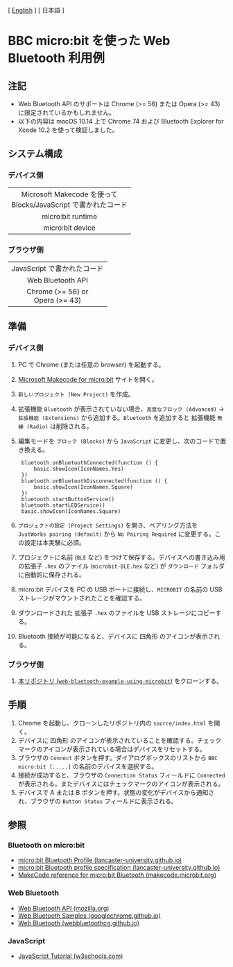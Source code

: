 [ [English](README.md) ] [ 日本語 ]

# BBC micro:bit を使った Web Bluetooth 利用例

## 注記

+ Web Bluetooth API のサポートは Chrome (>= 56) または Opera (>= 43) に限定されているかもしれません。
+ 以下の内容は macOS 10.14 上で Chrome 74 および Bluetooth Explorer for Xcode 10.2 を使って検証しました。

## システム構成

### デバイス側

<table>
<tr>
<td align="center">
	Microsoft Makecode を使って <br>
	Blocks/JavaScript で書かれたコード
	</td>
	</tr>
<tr>
<td align="center">
	micro:bit runtime
	</td>
	</tr>
<tr>
<td align="center">
	micro:bit device
	</td>
	</tr>
	</table>

### ブラウザ側

<table>
<tr>
<td align="center">
	JavaScript で書かれたコード
	</td>
	</tr>
<tr>
<td align="center">
	Web Bluetooth API
	</td>
	</tr>
<tr>
<td align="center">
	Chrome (>= 56) or <br>
	Opera (>= 43)
	</td>
	</tr>
	</table>

## 準備

### デバイス側

1. PC で Chrome (または任意の browser) を起動する。
1. [Microsoft Makecode for micro:bit](https://makecode.microbit.org/) サイトを開く。
1. `新しいプロジェクト (New Project)` を作成。
1. 拡張機能 `Bluetooth` が表示されていない場合、`高度なブロック (Advanced)` → `拡張機能 (Extensions)` から追加する。`Bluetooth` を追加すると 拡張機能 `無線 (Radio)` は削除される。
1. 編集モードを `ブロック (Blocks)` から `JavaScript` に変更し、次のコードで置き換える。

		bluetooth.onBluetoothConnected(function () {
			basic.showIcon(IconNames.Yes)
		})
		bluetooth.onBluetoothDisconnected(function () {
			basic.showIcon(IconNames.Square)
		})
		bluetooth.startButtonService()
		bluetooth.startLEDService()
		basic.showIcon(IconNames.Square)

1. `プロジェクトの設定 (Project Settings)` を開き、ペアリング方法を `JustWorks pairing (default)` から `No Pairing Required` に変更する。この設定は本実験に必須。
1. プロジェクトに名前 (`BLE` など) をつけて保存する。デバイスへの書き込み用の拡張子 `.hex` のファイル (`microbit-BLE.hex` など) が `ダウンロード` フォルダに自動的に保存される。
1. micro:bit デバイスを PC の USB ポートに接続し、`MICROBIT` の名前の USB ストレージがマウントされたことを確認する。
1. ダウンロードされた 拡張子 `.hex` のファイルを USB ストレージにコピーする。
1. Bluetooth 接続が可能になると、デバイスに 四角形 のアイコンが表示される。

### ブラウザ側

1. [本リポジトリ (`web-bluetooth-example-using-microbit`)](https://github.com/softgraph/web-bluetooth-example-using-microbit) をクローンする。

## 手順

1. Chrome を起動し、クローンしたリポジトリ内の `source/index.html` を開く。
1. デバイスに 四角形 のアイコンが表示されていることを確認する。チェックマークのアイコンが表示されている場合はデバイスをリセットする。
1. ブラウザの `Connect` ボタンを押す。ダイアログボックスのリストから `BBC micro:bit [.....]` の名前のデバイスを選択する。
1. 接続が成功すると、ブラウザの `Connection Status` フィールドに `Connected` が表示される。またデバイスにはチェックマークのアイコンが表示される。
1. デバイスで A または B ボタンを押す。状態の変化がデバイスから通知され、ブラウザの `Button Status` フィールドに表示される。

## 参照

### Bluetooth on micro:bit

+ [micro:bit Bluetooth Profile (lancaster-university.github.io)](https://lancaster-university.github.io/microbit-docs/ble/profile/)
+ [micro:bit Bluetooth profile specification (lancaster-university.github.io)](https://lancaster-university.github.io/microbit-docs/resources/bluetooth/bluetooth_profile.html)
+ [MakeCode reference for micro:bit Bluetooth (makecode.microbit.org)](https://makecode.microbit.org/reference/bluetooth)

### Web Bluetooth

+ [Web Bluetooth API (mozilla.org)](https://developer.mozilla.org/en-US/docs/Web/API/Web_Bluetooth_API)
+ [Web Bluetooth Samples (googlechrome.github.io)](https://googlechrome.github.io/samples/web-bluetooth/)
+ [Web Bluetooth (webbluetoothcg.github.io)](https://webbluetoothcg.github.io/web-bluetooth/)

### JavaScript

+ [JavaScript Tutorial (w3schools.com)](https://www.w3schools.com/js/)
